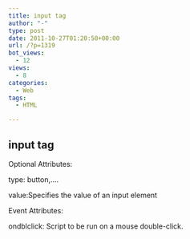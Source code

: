```yaml
---
title: input tag
author: "-"
type: post
date: 2011-10-27T01:20:50+00:00
url: /?p=1319
bot_views:
  - 12
views:
  - 8
categories:
  - Web
tags:
  - HTML

---
```

## input tag
Optional Attributes:

type: button,....

value:Specifies the value of an input element


Event Attributes:

ondblclick: Script to be run on a mouse double-click.
